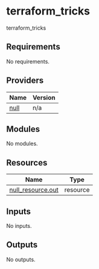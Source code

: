 # terraform_tricks
terraform_tricks

<!-- BEGIN_TF_DOCS -->
## Requirements

No requirements.

## Providers

| Name | Version |
|------|---------|
| <a name="provider_null"></a> [null](#provider\_null) | n/a |

## Modules

No modules.

## Resources

| Name | Type |
|------|------|
| [null_resource.out](https://registry.terraform.io/providers/hashicorp/null/latest/docs/resources/resource) | resource |

## Inputs

No inputs.

## Outputs

No outputs.
<!-- END_TF_DOCS -->